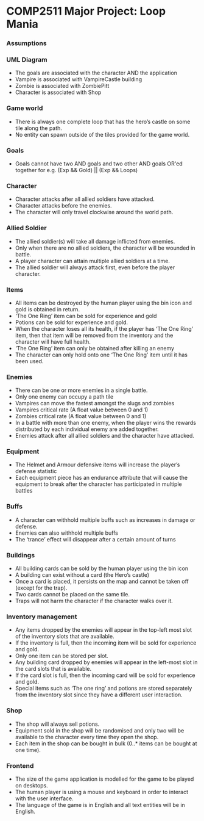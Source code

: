# COMP2511 Major Project: Loop Mania
### Assumptions

### UML Diagram
- The goals are associated with the character AND the application
- Vampire is associated with VampireCastle building
- Zombie is associated with ZombiePitt
- Character is associated with Shop


### Game world
- There is always one complete loop that has the hero’s castle on some tile along the path.
- No entity can spawn outside of the tiles provided for the game world.

### Goals
- Goals cannot have two AND goals and two other AND goals OR'ed together for e.g. (Exp && Gold) || (Exp && Loops)

### Character
- Character attacks after all allied soldiers have attacked. 
- Character attacks before the enemies. 
- The character will only travel clockwise around the world path.


### Allied Soldier
- The allied soldier(s) will take all damage inflicted from enemies.
- Only when there are no allied soldiers, the character will be wounded in battle.
- A player character can attain multiple allied soldiers at a time.
- The allied soldier will always attack first, even before the player character.


### Items
- All items can be destroyed by the human player using the bin icon and gold is obtained in return.
- ‘The One Ring’ item can be sold for experience and gold
- Potions can be sold for experience and gold.
- When the character loses all its health, if the player has ‘The One Ring’ item, then that item will be removed from the inventory and the character will have full health.
- ‘The One Ring’ item can only be obtained after killing an enemy
- The character can only hold onto one ‘The One Ring’ item until it has been used.


### Enemies
- There can be one or more enemies in a single battle.
- Only one enemy can occupy a path tile
- Vampires can move the fastest amongst the slugs and zombies
- Vampires critical rate (A float value between 0 and 1)
- Zombies critical rate (A float value between 0 and 1)
- In a battle with more than one enemy, when the player wins the rewards distributed by each individual enemy are added together.
- Enemies attack after all allied soldiers and the character have attacked.


### Equipment
- The Helmet and Armour defensive items will increase the player’s defense statistic
- Each equipment piece has an endurance attribute that will cause the equipment to break after the character has participated in multiple battles


### Buffs
- A character can withhold multiple buffs such as increases in damage or defense.
- Enemies can also withhold multiple buffs
- The ‘trance’ effect will disappear after a certain amount of turns


### Buildings 
- All building cards can be sold by the human player using the bin icon
- A building can exist without a card (the Hero’s castle) 
- Once a card is placed, it persists on the map and cannot be taken off (except for the trap). 
- Two cards cannot be placed on the same tile. 
- Traps will not harm the character if the character walks over it.


### Inventory management 
- Any items dropped by the enemies will appear in the top-left most slot of the inventory slots that are available.
- If the inventory is full, then the incoming item will be sold for experience and gold.
- Only one item can be stored per slot.
- Any building card dropped by enemies will appear in the left-most slot in the card slots that is available.
- If the card slot is full, then the incoming card will be sold for experience and gold.
- Special items such as ‘The one ring’ and potions are stored separately from the inventory slot since they have a different user interaction.


### Shop
- The shop will always sell potions.
- Equipment sold in the shop will be randomised and only two will be available to the character every time they open the shop.
- Each item in the shop can be bought in bulk (0..* items can be bought at one time).


### Frontend
- The size of the game application is modelled for the game to be played on desktops.
- The human player is using a mouse and keyboard in order to interact with the user interface.
- The language of the game is in English and all text entities will be in English.

